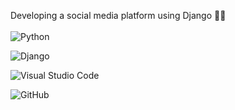 Developing a social media platform using Django ✌🏻<br><br>
![Python](https://img.shields.io/badge/python-3670A0?style=for-the-badge&logo=python&logoColor=ffdd54)<br>

![Django](https://img.shields.io/badge/django-%23092E20.svg?style=for-the-badge&logo=django&logoColor=white)<br>

![Visual Studio Code](https://img.shields.io/badge/Visual%20Studio%20Code-0078d7.svg?style=for-the-badge&logo=visual-studio-code&logoColor=white)<br>

![GitHub](https://img.shields.io/badge/github-%23121011.svg?style=for-the-badge&logo=github&logoColor=white)<br>



